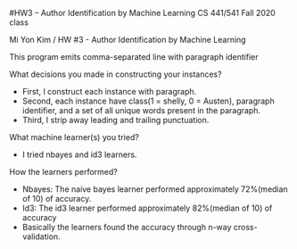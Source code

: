 
#HW3 – Author Identification by Machine Learning
CS 441/541 Fall 2020 class

Mi Yon Kim / HW #3 - Author Identification by Machine Learning

This program emits comma-separated line with paragraph identifier

What decisions you made in constructing your instances?
 * First, I construct each instance with paragraph.
 * Second, each instance have class(1 = shelly, 0 = Austen), paragraph identifier, 
   and a set of all unique words present in the paragraph.
 * Third, I strip away leading and trailing punctuation.

What machine learner(s) you tried?
 * I tried nbayes and id3 learners.

How the learners performed?
 * Nbayes: The naive bayes learner performed approximately 72%(median of 10) of accuracy.
 * Id3: The id3 learner performed approximately 82%(median of 10) of accuracy
 * Basically the learners found the accuracy through n-way cross-validation.
